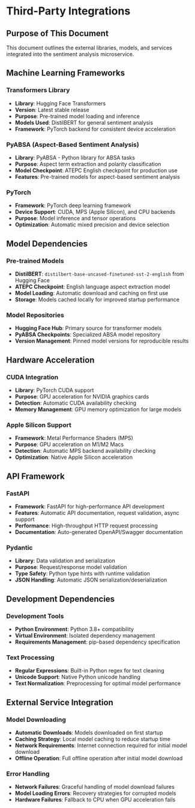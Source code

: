 # Third-Party Integrations

## Purpose of This Document

This document outlines the external libraries, models, and services integrated into the sentiment analysis microservice.

## Machine Learning Frameworks

### Transformers Library

- **Library**: Hugging Face Transformers
- **Version**: Latest stable release
- **Purpose**: Pre-trained model loading and inference
- **Models Used**: DistilBERT for general sentiment analysis
- **Framework**: PyTorch backend for consistent device acceleration

### PyABSA (Aspect-Based Sentiment Analysis)

- **Library**: PyABSA - Python library for ABSA tasks
- **Purpose**: Aspect term extraction and polarity classification
- **Model Checkpoint**: ATEPC English checkpoint for production use
- **Features**: Pre-trained models for aspect-based sentiment analysis

### PyTorch

- **Framework**: PyTorch deep learning framework
- **Device Support**: CUDA, MPS (Apple Silicon), and CPU backends
- **Purpose**: Model inference and tensor operations
- **Optimization**: Automatic mixed precision and device selection

## Model Dependencies

### Pre-trained Models

- **DistilBERT**: `distilbert-base-uncased-finetuned-sst-2-english` from Hugging Face
- **ATEPC Checkpoint**: English language aspect extraction model
- **Model Loading**: Automatic download and caching on first use
- **Storage**: Models cached locally for improved startup performance

### Model Repositories

- **Hugging Face Hub**: Primary source for transformer models
- **PyABSA Checkpoints**: Specialized ABSA model repository
- **Version Management**: Pinned model versions for reproducible results

## Hardware Acceleration

### CUDA Integration

- **Library**: PyTorch CUDA support
- **Purpose**: GPU acceleration for NVIDIA graphics cards
- **Detection**: Automatic CUDA availability checking
- **Memory Management**: GPU memory optimization for large models

### Apple Silicon Support

- **Framework**: Metal Performance Shaders (MPS)
- **Purpose**: GPU acceleration on M1/M2 Macs
- **Detection**: Automatic MPS backend availability checking
- **Optimization**: Native Apple Silicon acceleration

## API Framework

### FastAPI

- **Framework**: FastAPI for high-performance API development
- **Features**: Automatic API documentation, request validation, async support
- **Performance**: High-throughput HTTP request processing
- **Documentation**: Auto-generated OpenAPI/Swagger documentation

### Pydantic

- **Library**: Data validation and serialization
- **Purpose**: Request/response model validation
- **Type Safety**: Python type hints with runtime validation
- **JSON Handling**: Automatic JSON serialization/deserialization

## Development Dependencies

### Development Tools

- **Python Environment**: Python 3.8+ compatibility
- **Virtual Environment**: Isolated dependency management
- **Requirements Management**: pip-based dependency specification

### Text Processing

- **Regular Expressions**: Built-in Python regex for text cleaning
- **Unicode Support**: Native Python unicode handling
- **Text Normalization**: Preprocessing for optimal model performance

## External Service Integration

### Model Downloading

- **Automatic Downloads**: Models downloaded on first startup
- **Caching Strategy**: Local model caching to reduce startup time
- **Network Requirements**: Internet connection required for initial model download
- **Offline Operation**: Full offline operation after initial model download

### Error Handling

- **Network Failures**: Graceful handling of model download failures
- **Model Loading Errors**: Recovery strategies for corrupted models
- **Hardware Failures**: Fallback to CPU when GPU acceleration fails
